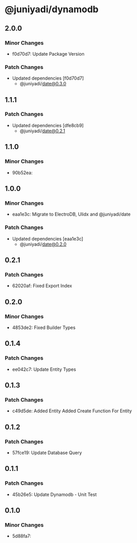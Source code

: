 # @juniyadi/dynamodb

## 2.0.0

### Minor Changes

- f0d70d7: Update Package Version

### Patch Changes

- Updated dependencies [f0d70d7]
  - @juniyadi/date@0.3.0

## 1.1.1

### Patch Changes

- Updated dependencies [dfe8cb9]
  - @juniyadi/date@0.2.1

## 1.1.0

### Minor Changes

- 90b52ea:

## 1.0.0

### Minor Changes

- eaa1e3c: Migrate to ElectroDB, Ulidx and @juniyadi/date

### Patch Changes

- Updated dependencies [eaa1e3c]
  - @juniyadi/date@0.2.0

## 0.2.1

### Patch Changes

- 62020af: Fixed Export Index

## 0.2.0

### Minor Changes

- 4853de2: Fixed Builder Types

## 0.1.4

### Patch Changes

- ee042c7: Update Entity Types

## 0.1.3

### Patch Changes

- c49d5de: Added Entity
  Added Create Function For Entity

## 0.1.2

### Patch Changes

- 57fce19: Update Database Query

## 0.1.1

### Patch Changes

- 45b26e5: Update Dynamodb - Unit Test

## 0.1.0

### Minor Changes

- 5d88fa7:
